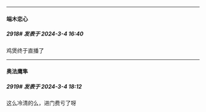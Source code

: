 ﻿
*****

####  端木恋心  
##### 2918#       发表于 2024-3-4 16:40

鸡煲终于直播了


*****

####  奥法鹰隼  
##### 2919#       发表于 2024-3-4 18:12

这么冷清的么，进门费亏了呀

